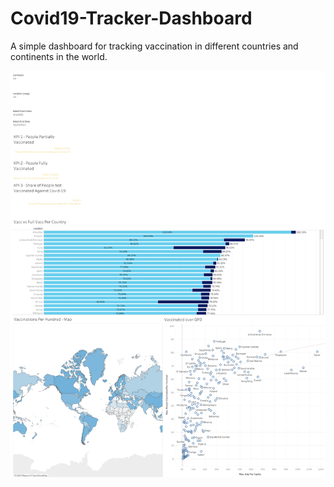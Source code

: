 # Covid19-Tracker-Dashboard
A simple dashboard for tracking vaccination in different countries and continents in the world.

<p><img align="centre" src="covidDash.png" alt="dashboardImage" /></p>
